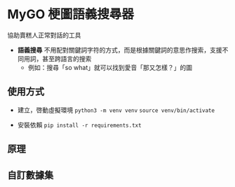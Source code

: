 # MyGO 梗圖語義搜尋器

協助賣糕人正常對話的工具
- **語義搜尋** 不用配對關鍵詞字符的方式，而是根據關鍵詞的意思作搜索，支援不同用詞，甚至跨語言的搜索
    - 例如：搜尋「so what」就可以找到愛音「那又怎樣？」的圖

## 使用方式
- 建立，啓動虛擬環境
`python3 -m venv venv`
`source venv/bin/activate`

- 安裝依賴
`pip install -r requirements.txt`

## 原理

## 自訂數據集